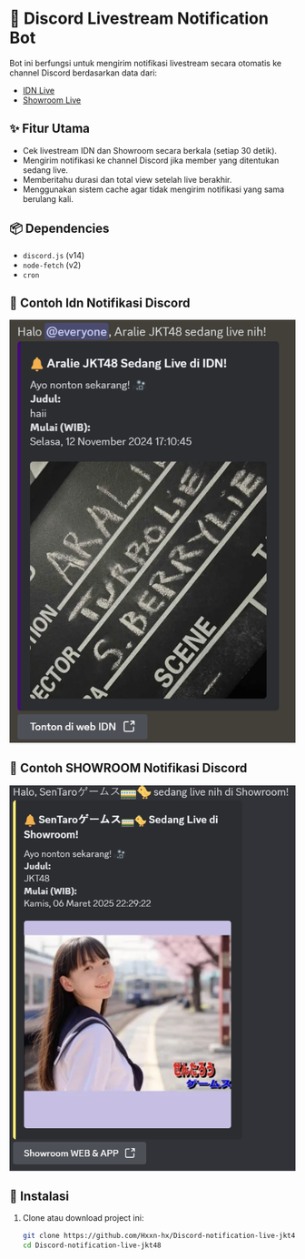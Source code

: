 # 📡 Discord Livestream Notification Bot

Bot ini berfungsi untuk mengirim notifikasi livestream secara otomatis ke channel Discord berdasarkan data dari:
- [IDN Live](https://www.idn.app/)
- [Showroom Live](https://www.showroom-live.com/)

## ✨ Fitur Utama
- Cek livestream IDN dan Showroom secara berkala (setiap 30 detik).
- Mengirim notifikasi ke channel Discord jika member yang ditentukan sedang live.
- Memberitahu durasi dan total view setelah live berakhir.
- Menggunakan sistem cache agar tidak mengirim notifikasi yang sama berulang kali.

## 📦 Dependencies
- `discord.js` (v14)
- `node-fetch` (v2)
- `cron`

## 🧪 Contoh Idn Notifikasi Discord
![Contoh Notifikasi IDN](./idn.png)

## 🧪 Contoh SHOWROOM Notifikasi Discord
![Contoh Notifikasi SHOWROOM](./showroom.png)

## 📂 Instalasi

1. Clone atau download project ini:
   ```bash
   git clone https://github.com/Hxxn-hx/Discord-notification-live-jkt48.git
   cd Discord-notification-live-jkt48
